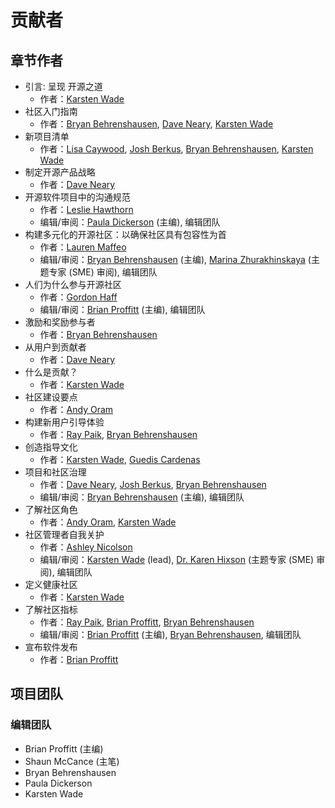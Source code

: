 # 贡献者

## 章节作者

* 引言: 呈现 开源之道 
  * 作者：[Karsten Wade](mailto:kwade@redhat.com)
* 社区入门指南
  * 作者：[Bryan Behrenshausen](mailto:bryan.behrenshausen@sas.com), [Dave Neary](mailto:dneary@redhat.com), [Karsten Wade](mailto:kwade@redhat.com)
* 新项目清单
  * 作者：[Lisa Caywood](mailto:lcaywood@redhat.com), [Josh Berkus](mailto:jberkus@redhat.com), [Bryan Behrenshausen](mailto:bryan.behrenshausen@sas.com), [Karsten Wade](mailto:kwade@redhat.com)
* 制定开源产品战略
  * 作者：[Dave Neary](mailto:dneary@redhat.com)
* 开源软件项目中的沟通规范 
  * 作者：[Leslie Hawthorn](mailto:lhawthor@redhat.com)
  * 编辑/审阅：[Paula Dickerson](mailto:pdickers@redhat.com) (主编), 编辑团队
* 构建多元化的开源社区：以确保社区具有包容性为首 
  * 作者：[Lauren Maffeo](mailto:laurenmaffeo8@gmail.com)
  * 编辑/审阅：[Bryan Behrenshausen](mailto:bryan.behrenshausen@sas.com) (主编), [Marina Zhurakhinskaya](mailto:marinaz@redhat.com) (主题专家 (SME) 审阅), 编辑团队
* 人们为什么参与开源社区
  * 作者：[Gordon Haff](mailto:ghaff@redhat.com)
  * 编辑/审阅：[Brian Proffitt](mailto:bkp@redhat.com) (主编), 编辑团队
* 激励和奖励参与者
  * 作者：[Bryan Behrenshausen](mailto:bryan.behrenshausen@sas.com)
* 从用户到贡献者
  * 作者：[Dave Neary](mailto:dneary@redhat.com)
* 什么是贡献？
  * 作者：[Karsten Wade](mailto:kwade@redhat.com)
* 社区建设要点
  * 作者：[Andy Oram](mailto:andyo@praxagora.com)
* 构建新用户引导体验
  * 作者：[Ray Paik](mailto:ray@cube.dev), [Bryan Behrenshausen](mailto:bryan.behrenshausen@sas.com)
* 创造指导文化
  * 作者：[Karsten Wade](mailto:kwade@redhat.com), [Guedis Cardenas](mailto:guedis@palante.co)
* 项目和社区治理
  * 作者：[Dave Neary](mailto:dneary@redhat.com), [Josh Berkus](mailto:jberkus@redhat.com), [Bryan Behrenshausen](mailto:bryan.behrenshausen@sas.com)
  * 编辑/审阅：[Bryan Behrenshausen](mailto:bryan.behrenshausen@sas.com) (主编), 编辑团队
* 了解社区角色
  * 作者：[Andy Oram](mailto:andyo@praxagora.com), [Karsten Wade](mailto:kwade@redhat.com)
* 社区管理者自我关护
  * 作者：[Ashley Nicolson](mailto:ashjayne.nicolson@gmail.com)
  * 编辑/审阅：[Karsten Wade](mailto:kwade@redhat.com) (lead), [Dr. Karen Hixson](https://www.karenhixsonlpc.com/) (主题专家 (SME) 审阅), 编辑团队
* 定义健康社区
  * 作者：[Karsten Wade](mailto:kwade@redhat.com)
* 了解社区指标
  * 作者：[Ray Paik](mailto:ray@cube.dev), [Brian Proffitt](mailto:bkp@redhat.com), [Bryan Behrenshausen](mailto:bryan.behrenshausen@sas.com)
  * 编辑/审阅：[Brian Proffitt](mailto:bkp@redhat.com) (主编), [Bryan Behrenshausen](mailto:bryan.behrenshausen@sas.com), 编辑团队
* 宣布软件发布
  * 作者：[Brian Proffitt](mailto:bkp@redhat.com)

## 项目团队

### 编辑团队

* Brian Proffitt (主编)
* Shaun McCance (主笔)
* Bryan Behrenshausen
* Paula Dickerson
* Karsten Wade
